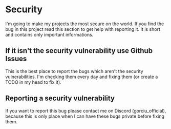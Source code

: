 # Security

I'm going to make my projects the most secure on the world. If you find the bug in this project read this section to get help with reporting it. It is short and contains only important informations.

## If it isn't the security vulnerability use Github Issues

This is the best place to report the bugs which aren't the security vulnerabilities. I'm checking them every day and fixing them (or create a TODO in my head to fix it).

## Reporting a security vulnerability

If you want to report this bug please contact me on Discord (gorciu_official), because this is only place when I can have these bugs private before fixing them.